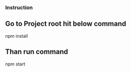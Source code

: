### Instruction

## Go to Project root hit below command
npm install

## Than run command 
npm start